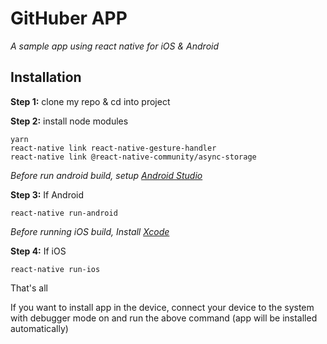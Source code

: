 # GitHuber APP

*A sample app using react native for iOS & Android*

## Installation

**Step 1:** clone my repo & cd into project

**Step 2:** install node modules

```
yarn
react-native link react-native-gesture-handler
react-native link @react-native-community/async-storage

```

*Before run android build, setup [Android Studio](https://facebook.github.io/react-native/docs/android-setup.html)*

**Step 3:** If Android

```
react-native run-android
```

*Before running iOS build, Install [Xcode](https://developer.apple.com/xcode/download/)*

**Step 4:** If iOS

```
react-native run-ios
```

That's all

If you want to install app in the device, connect your device to the system with debugger mode on and run the above command (app will be installed automatically)
